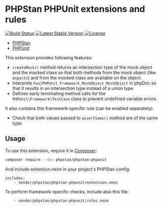 # PHPStan PHPUnit extensions and rules

[![Build Status](https://travis-ci.org/phpstan/phpstan-phpunit.svg)](https://travis-ci.org/phpstan/phpstan-phpunit)
[![Latest Stable Version](https://poser.pugx.org/phpstan/phpstan-phpunit/v/stable)](https://packagist.org/packages/phpstan/phpstan-phpunit)
[![License](https://poser.pugx.org/phpstan/phpstan-phpunit/license)](https://packagist.org/packages/phpstan/phpstan-phpunit)

* [PHPStan](https://github.com/phpstan/phpstan)
* [PHPUnit](https://phpunit.de)

This extension provides following features:

* `createMock()` method returns an intersection type of the mock object and the mocked class so that both methods from the mock object (like `expects`) and from the mocked class are available on the object.
* Interprets `Foo|PHPUnit_Framework_MockObject_MockObject` in phpDoc so that it results in an intersection type instead of a union type.
* Defines early terminating method calls for the `PHPUnit\Framework\TestCase` class to prevent undefined variable errors.

It also contains this framework-specific rule (can be enabled separately):

* Check that both values passed to `assertSame()` method are of the same type.

## Usage

To use this extension, require it in [Composer](https://getcomposer.org/):

```bash
composer require --dev phpstan/phpstan-phpunit
```

And include extension.neon in your project's PHPStan config:

```
includes:
	- vendor/phpstan/phpstan-phpunit/extension.neon
```

To perform framework-specific checks, include also this file:

```
	- vendor/phpstan/phpstan-phpunit/rules.neon
```
